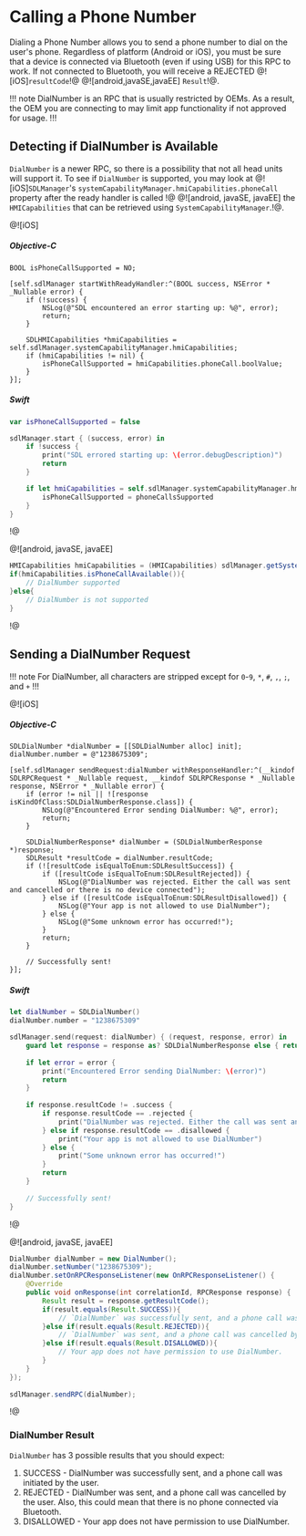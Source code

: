 # Calling a Phone Number
Dialing a Phone Number allows you to send a phone number to dial on the user's phone. Regardless of platform (Android or iOS), you must be sure that a device is connected via Bluetooth (even if using USB) for this RPC to work. If not connected to Bluetooth, you will receive a REJECTED @![iOS]`resultCode`!@ @![android,javaSE,javaEE] `Result`!@.

!!! note
DialNumber is an RPC that is usually restricted by OEMs. As a result, the OEM you are connecting to may limit app functionality if not approved for usage.
!!!

## Detecting if DialNumber is Available

`DialNumber` is a newer RPC, so there is a possibility that not all head units will support it. To see if `DialNumber` is supported, you may look at
@![iOS]`SDLManager`'s `systemCapabilityManager.hmiCapabilities.phoneCall` property after the ready handler is called !@ @![android, javaSE, javaEE] the `HMICapabilities` that can be retrieved using `SystemCapabilityManager`.!@.

@![iOS]
##### Objective-C
```objc
BOOL isPhoneCallSupported = NO;

[self.sdlManager startWithReadyHandler:^(BOOL success, NSError * _Nullable error) {
    if (!success) {
        NSLog(@"SDL encountered an error starting up: %@", error);
        return;
    }

    SDLHMICapabilities *hmiCapabilities = self.sdlManager.systemCapabilityManager.hmiCapabilities;
    if (hmiCapabilities != nil) {
        isPhoneCallSupported = hmiCapabilities.phoneCall.boolValue;
    }
}];
```

##### Swift
```swift
var isPhoneCallSupported = false

sdlManager.start { (success, error) in
    if !success {
        print("SDL errored starting up: \(error.debugDescription)")
        return
    }

    if let hmiCapabilities = self.sdlManager.systemCapabilityManager.hmiCapabilities, let phoneCallsSupported = hmiCapabilities.phoneCall?.boolValue {
        isPhoneCallSupported = phoneCallsSupported
    }
}
```
!@

@![android, javaSE, javaEE]
```java
HMICapabilities hmiCapabilities = (HMICapabilities) sdlManager.getSystemCapabilityManager().getCapability(SystemCapabilityType.HMI);
if(hmiCapabilities.isPhoneCallAvailable()){
    // DialNumber supported
}else{
    // DialNumber is not supported
}
```
!@

## Sending a DialNumber Request
!!! note
For DialNumber, all characters are stripped except for `0`-`9`, `*`, `#`, `,`, `;`, and `+`
!!!

@![iOS]
##### Objective-C
```objc
SDLDialNumber *dialNumber = [[SDLDialNumber alloc] init];
dialNumber.number = @"1238675309";

[self.sdlManager sendRequest:dialNumber withResponseHandler:^(__kindof SDLRPCRequest * _Nullable request, __kindof SDLRPCResponse * _Nullable response, NSError * _Nullable error) {
    if (error != nil || ![response isKindOfClass:SDLDialNumberResponse.class]) {
        NSLog(@"Encountered Error sending DialNumber: %@", error);
        return;
    }

    SDLDialNumberResponse* dialNumber = (SDLDialNumberResponse *)response;
    SDLResult *resultCode = dialNumber.resultCode;
    if (![resultCode isEqualToEnum:SDLResultSuccess]) {
		if ([resultCode isEqualToEnum:SDLResultRejected]) {
	        NSLog(@"DialNumber was rejected. Either the call was sent and cancelled or there is no device connected");
	    } else if ([resultCode isEqualToEnum:SDLResultDisallowed]) {
	        NSLog(@"Your app is not allowed to use DialNumber");
	    } else { 	
	    	NSLog(@"Some unknown error has occurred!");
	    }
	    return;
    }

	// Successfully sent!
}];
```

##### Swift
```swift
let dialNumber = SDLDialNumber()
dialNumber.number = "1238675309"

sdlManager.send(request: dialNumber) { (request, response, error) in
    guard let response = response as? SDLDialNumberResponse else { return }
    
    if let error = error {
        print("Encountered Error sending DialNumber: \(error)")
        return
    }
    
    if response.resultCode != .success {
        if response.resultCode == .rejected {
            print("DialNumber was rejected. Either the call was sent and cancelled or there is no device connected")
        } else if response.resultCode == .disallowed {
            print("Your app is not allowed to use DialNumber")
        } else {
            print("Some unknown error has occurred!")
        }
        return
    }
    
    // Successfully sent!
}
```
!@

@![android, javaSE, javaEE]
```java
DialNumber dialNumber = new DialNumber();
dialNumber.setNumber("1238675309");
dialNumber.setOnRPCResponseListener(new OnRPCResponseListener() {
    @Override
    public void onResponse(int correlationId, RPCResponse response) {
        Result result = response.getResultCode();
        if(result.equals(Result.SUCCESS)){
            // `DialNumber` was successfully sent, and a phone call was initiated by the user.
        }else if(result.equals(Result.REJECTED)){
            // `DialNumber` was sent, and a phone call was cancelled by the user. Also, this could mean that there is no phone connected via Bluetooth.
        }else if(result.equals(Result.DISALLOWED)){
            // Your app does not have permission to use DialNumber.
        }
    }
});
    
sdlManager.sendRPC(dialNumber);
```
!@

### DialNumber Result
`DialNumber` has 3 possible results that you should expect:

1. SUCCESS - DialNumber was successfully sent, and a phone call was initiated by the user.
2. REJECTED - DialNumber was sent, and a phone call was cancelled by the user. Also, this could mean that there is no phone connected via Bluetooth.
3. DISALLOWED - Your app does not have permission to use DialNumber.

